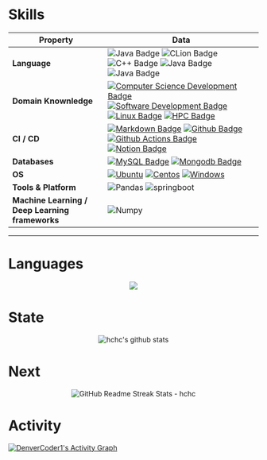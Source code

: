 # Skills

<!--   my-skils -->

| Property                                        | Data                                                                                                                                                                                                                                                                                                                                                                                                                                                                                                                                                                                                                                        |
| ----------------------------------------------- |---------------------------------------------------------------------------------------------------------------------------------------------------------------------------------------------------------------------------------------------------------------------------------------------------------------------------------------------------------------------------------------------------------------------------------------------------------------------------------------------------------------------------------------------------------------------------------------------------------------------------------------------|
| **Language**                                    | ![Java Badge](https://img.shields.io/badge/-Java-3776AB?style=flat&logo=Java&logoColor=white)  ![CLion Badge](https://img.shields.io/badge/-Python-3776AB?style=flat&logo=Python&logoColor=white)  ![C++ Badge](https://img.shields.io/badge/-C++-3776AB?style=flat&logo=cplusplus&logoColor=white) ![Java Badge](https://img.shields.io/badge/-Go-3776AB?style=flat&logo=Java&logoColor=white)  ![Java Badge](https://img.shields.io/badge/-Rust-3776AB?style=flat&logo=Java&logoColor=white)                                                                                                                                              |
| **Domain Knownledge**                           | [![Computer Science Development Badge](https://img.shields.io/badge/-CS-FAB040?style=flat&logoColor=white)](https://github.com/search?q=user%3ABEPb&type=Repositories)   [![Software Development Badge](https://img.shields.io/badge/-SE-FFCCFF?style=flat&logoColor=white)](https://github.com/search?q=user%3ABEPb&type=Repositories)   [![Linux Badge](https://img.shields.io/badge/-Linux-FF6600?style=flat&logoColor=white)](https://github.com/search?q=user%3ABEPb&type=Repositories) [![HPC Badge](https://img.shields.io/badge/-RPC-0066FF?style=flat&logoColor=white)](https://github.com/search?q=user%3ABEPb&type=Repositories) |
| **CI / CD**                                     | [![Markdown Badge](https://img.shields.io/badge/-Markdown-2088FF?style=flat&logo=Markdown&logoColor=white)](https://github.com/Lvjinhong/Lvjinhong) [![Github Badge](https://img.shields.io/badge/-Github%20-2088FF?style=flat&logo=Github&logoColor=white)](https://github.com/Lvjinhong/Lvjinhong) [![Github Actions Badge](https://img.shields.io/badge/-Git%20-2088FF?style=flat&logo=Git&logoColor=white)](https://github.com/Lvjinhong/Lvjinhong) [![Notion Badge](https://img.shields.io/badge/-Notion%20-2088FF?style=flat&logo=Notion&logoColor=white)](https://github.com/Lvjinhong/Lvjinhong)                                    |
| **Databases**                                   | [![MySQL Badge](https://img.shields.io/badge/-MySQL%20-2b5d80?style=flat&logo=mysql&logoColor=fff)](https://github.com/Lvjinhong/Lvjinhong) [![Mongodb Badge](https://img.shields.io/badge/-MongoDB%20-white?style=flat&logo=mongodb&logoColor=00684A)](https://github.com/Lvjinhong/Lvjinhong)                                                                                                                                                                                                                                                                                                                                             |
| **OS**                                          | [![Ubuntu](https://img.shields.io/badge/-Ubuntu-black?style=flat&logo=ubuntu&logoColor=E95420)](https://github.com/Lvjinhong/Lvjinhong)  [![Centos](https://img.shields.io/badge/-Centos-black?style=flat&logo=centos&logoColor=0078D4)](https://github.com/Lvjinhong/Lvjinhong) [![Windows](https://img.shields.io/badge/-Windows-black?style=flat&logo=windows&logoColor=0078D4)](https://github.com/Lvjinhong/Lvjinhong)                                                                                                                                                                                                                 |
| **Tools & Platform**                            | ![Pandas](https://img.shields.io/badge/Pandas-FFCC99?style=for-the-badge&logo=Pandas&logoColor=white)  ![springboot](https://img.shields.io/badge/springboot-6666FF?style=for-the-badge&logo=springboot&logoColor=white)                                                                                                                                                                                                                                                                                                                                                                                                                    |
| **Machine Learning / Deep Learning frameworks** | ![Numpy](https://img.shields.io/badge/Numpy-CCCCFF?style=for-the-badge&logo=Numpy&logoColor=white)                                                                                                                                                                                                                                                                                                                                                                                                                                                                                                                                          |

---


# Languages
<p align="center">
    <img src="https://github-readme-stats.vercel.app/api/top-langs/?username=cyqcw&hide=javascript,html"/>
</p>

# State
<p align="center">
    <img src="https://github-readme-stats.vercel.app/api?username=cyqcw&show_icons=true&include_all_commits=true" alt="hchc's github stats"></img>
</p>

# Next

<p align="center">
    <img src="https://github-readme-streak-stats.herokuapp.com/?user=cyqcw" alt="GitHub Readme Streak Stats - hchc"></img>
</p>

# Activity

<a href="https://github.com/ashutosh00710/github-readme-activity-graph"><img alt="DenverCoder1's Activity Graph" src="https://github-readme-activity-graph.vercel.app/graph/?username=cyqcw" />
